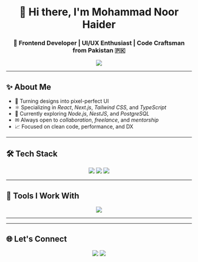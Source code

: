 <h1 align="center">👋 Hi there, I'm Mohammad Noor Haider</h1>
<h3 align="center">🚀 Frontend Developer | UI/UX Enthusiast | Code Craftsman from Pakistan 🇵🇰</h3>

<p align="center">
  <img src="https://readme-typing-svg.demolab.com?font=Fira+Code&duration=3000&pause=1000&center=true&vCenter=true&width=435&lines=Crafting+modern+frontend+experiences;Passionate+about+React+and+design;Always+learning+new+things!"/>
</p>

---

## ✨ About Me

- 🎨 Turning designs into pixel-perfect UI
- ⚛ Specializing in *React*, *Next.js*, *Tailwind CSS*, and *TypeScript*
- 🧠 Currently exploring *Node.js*, *NestJS*, and *PostgreSQL*
- ✉ Always open to *collaboration*, *freelance*, and *mentorship*
- 📈 Focused on clean code, performance, and DX

---

## 🛠 Tech Stack

<p align="center">

  <!-- Languages -->
  <img src="https://skillicons.dev/icons?i=html,css,js,ts" />

  <!-- Frameworks & Tools -->
  <img src="https://skillicons.dev/icons?i=react,next,tailwind,express,angular,bootstrap" />
  <img src="https://skillicons.dev/icons?i=electron,prisma,supabase,mongodb" />

</p>

---

## 🔧 Tools I Work With

<p align="center">

  <img src="https://skillicons.dev/icons?i=vsCode,figma,git,github,postman" />

</p>

---




---

## 🌐 Let's Connect

<p align="center">
  <a href="https://www.linkedin.com/in/mohammad-noor-haider-5154a02ba/"><img src="https://img.shields.io/badge/LinkedIn-%230077B5.svg?&style=for-the-badge&logo=linkedin&logoColor=white" /></a>
  <a href="https://github.com/encryptedskull"><img src="https://img.shields.io/badge/GitHub-%23181717.svg?&style=for-the-badge&logo=github&logoColor=white" /></a>
</p>
